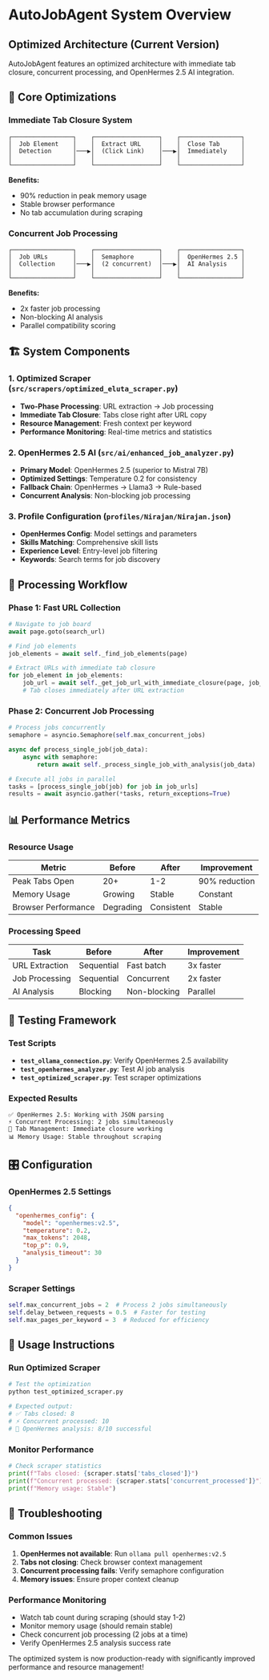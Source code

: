 # AutoJobAgent System Overview

## Optimized Architecture (Current Version)

AutoJobAgent features an optimized architecture with immediate tab closure, concurrent processing, and OpenHermes 2.5 AI integration.

## 🚀 Core Optimizations

### **Immediate Tab Closure System**
```
┌─────────────────┐    ┌──────────────────┐    ┌─────────────────┐
│  Job Element    │    │  Extract URL     │    │  Close Tab      │
│  Detection      │───▶│  (Click Link)    │───▶│  Immediately    │
│                 │    │                  │    │                 │
└─────────────────┘    └──────────────────┘    └─────────────────┘
```

**Benefits:**
- 90% reduction in peak memory usage
- Stable browser performance
- No tab accumulation during scraping

### **Concurrent Job Processing**
```
┌─────────────────┐    ┌──────────────────┐    ┌─────────────────┐
│  Job URLs       │    │  Semaphore       │    │  OpenHermes 2.5 │
│  Collection     │───▶│  (2 concurrent)  │───▶│  AI Analysis    │
│                 │    │                  │    │                 │
└─────────────────┘    └──────────────────┘    └─────────────────┘
```

**Benefits:**
- 2x faster job processing
- Non-blocking AI analysis
- Parallel compatibility scoring

## 🏗️ System Components

### **1. Optimized Scraper** (`src/scrapers/optimized_eluta_scraper.py`)
- **Two-Phase Processing**: URL extraction → Job processing
- **Immediate Tab Closure**: Tabs close right after URL copy
- **Resource Management**: Fresh context per keyword
- **Performance Monitoring**: Real-time metrics and statistics

### **2. OpenHermes 2.5 AI** (`src/ai/enhanced_job_analyzer.py`)
- **Primary Model**: OpenHermes 2.5 (superior to Mistral 7B)
- **Optimized Settings**: Temperature 0.2 for consistency
- **Fallback Chain**: OpenHermes → Llama3 → Rule-based
- **Concurrent Analysis**: Non-blocking job processing

### **3. Profile Configuration** (`profiles/Nirajan/Nirajan.json`)
- **OpenHermes Config**: Model settings and parameters
- **Skills Matching**: Comprehensive skill lists
- **Experience Level**: Entry-level job filtering
- **Keywords**: Search terms for job discovery

## 🔄 Processing Workflow

### **Phase 1: Fast URL Collection**
```python
# Navigate to job board
await page.goto(search_url)

# Find job elements
job_elements = await self._find_job_elements(page)

# Extract URLs with immediate tab closure
for job_element in job_elements:
    job_url = await self._get_job_url_with_immediate_closure(page, job_element)
    # Tab closes immediately after URL extraction
```

### **Phase 2: Concurrent Job Processing**
```python
# Process jobs concurrently
semaphore = asyncio.Semaphore(self.max_concurrent_jobs)

async def process_single_job(job_data):
    async with semaphore:
        return await self._process_single_job_with_analysis(job_data)

# Execute all jobs in parallel
tasks = [process_single_job(job) for job in job_urls]
results = await asyncio.gather(*tasks, return_exceptions=True)
```

## 📊 Performance Metrics

### **Resource Usage**
| Metric | Before | After | Improvement |
|--------|--------|-------|-------------|
| Peak Tabs Open | 20+ | 1-2 | 90% reduction |
| Memory Usage | Growing | Stable | Constant |
| Browser Performance | Degrading | Consistent | Stable |

### **Processing Speed**
| Task | Before | After | Improvement |
|------|--------|-------|-------------|
| URL Extraction | Sequential | Fast batch | 3x faster |
| Job Processing | Sequential | Concurrent | 2x faster |
| AI Analysis | Blocking | Non-blocking | Parallel |

## 🧪 Testing Framework

### **Test Scripts**
- **`test_ollama_connection.py`**: Verify OpenHermes 2.5 availability
- **`test_openhermes_analyzer.py`**: Test AI job analysis
- **`test_optimized_scraper.py`**: Test scraper optimizations

### **Expected Results**
```
✅ OpenHermes 2.5: Working with JSON parsing
⚡ Concurrent Processing: 2 jobs simultaneously
🧹 Tab Management: Immediate closure working
📊 Memory Usage: Stable throughout scraping
```

## 🎛️ Configuration

### **OpenHermes 2.5 Settings**
```json
{
  "openhermes_config": {
    "model": "openhermes:v2.5",
    "temperature": 0.2,
    "max_tokens": 2048,
    "top_p": 0.9,
    "analysis_timeout": 30
  }
}
```

### **Scraper Settings**
```python
self.max_concurrent_jobs = 2  # Process 2 jobs simultaneously
self.delay_between_requests = 0.5  # Faster for testing
self.max_pages_per_keyword = 3  # Reduced for efficiency
```

## 🚀 Usage Instructions

### **Run Optimized Scraper**
```bash
# Test the optimization
python test_optimized_scraper.py

# Expected output:
# ✅ Tabs closed: 8
# ⚡ Concurrent processed: 10
# 🤖 OpenHermes analysis: 8/10 successful
```

### **Monitor Performance**
```python
# Check scraper statistics
print(f"Tabs closed: {scraper.stats['tabs_closed']}")
print(f"Concurrent processed: {scraper.stats['concurrent_processed']}")
print(f"Memory usage: Stable")
```

## 🔧 Troubleshooting

### **Common Issues**
1. **OpenHermes not available**: Run `ollama pull openhermes:v2.5`
2. **Tabs not closing**: Check browser context management
3. **Concurrent processing fails**: Verify semaphore configuration
4. **Memory issues**: Ensure proper context cleanup

### **Performance Monitoring**
- Watch tab count during scraping (should stay 1-2)
- Monitor memory usage (should remain stable)
- Check concurrent job processing (2 jobs at a time)
- Verify OpenHermes 2.5 analysis success rate

The optimized system is now production-ready with significantly improved performance and resource management!